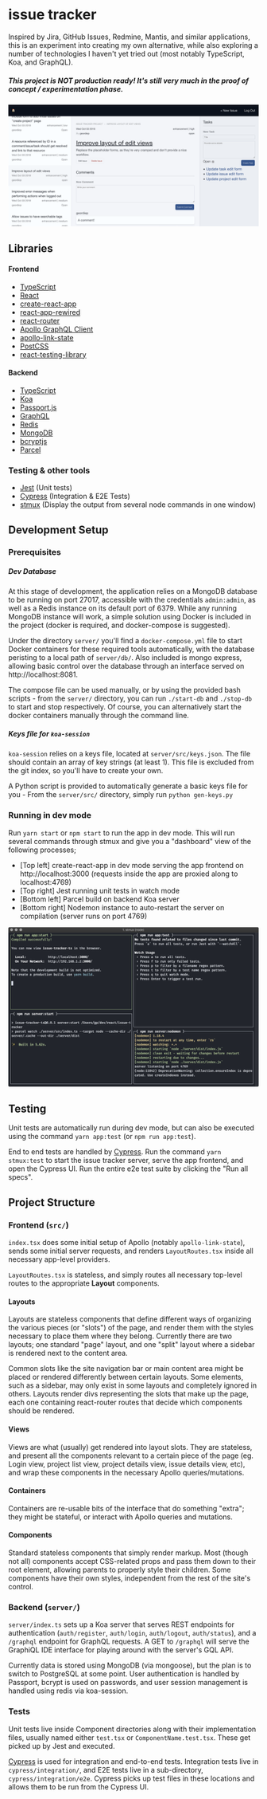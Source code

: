 # issue tracker

Inspired by Jira, GitHub Issues, Redmine, Mantis, and similar applications, this is an experiment into creating my own alternative, while also exploring a number of technologies I haven't yet tried out (most notably TypeScript, Koa, and GraphQL).

##### This project is **NOT** production ready! It's still very much in the proof of concept / experimentation phase.

![App Preview](./readme-img/app.png)

## Libraries
#### Frontend
- [TypeScript](https://www.typescriptlang.org/)
- [React](https://reactjs.org/)
- [create-react-app](https://github.com/facebook/create-react-app)
- [react-app-rewired](https://github.com/timarney/react-app-rewired)
- [react-router](https://github.com/ReactTraining/react-router)
- [Apollo GraphQL Client](https://www.apollographql.com/)
- [apollo-link-state](https://www.apollographql.com/)
- [PostCSS](https://github.com/postcss/postcss)
- [react-testing-library](https://github.com/kentcdodds/react-testing-library)

#### Backend
- [TypeScript](https://www.typescriptlang.org/)
- [Koa](https://koajs.com/)
- [Passport.js](http://www.passportjs.org/)
- [GraphQL](https://graphql.org/)
- [Redis](https://redis.io/)
- [MongoDB](https://www.mongodb.com/)
- [bcryptjs](https://www.npmjs.com/package/bcryptjs)
- [Parcel](https://parceljs.org/)

### Testing & other tools
- [Jest](https://jestjs.io/) (Unit tests)
- [Cypress](https://www.cypress.io/) (Integration & E2E Tests)
- [stmux](https://github.com/rse/stmux) (Display the output from several node commands in one window)

## Development Setup

### Prerequisites

##### Dev Database

At this stage of development, the application relies on a MongoDB database to be running on port 27017, accessible with the credentials `admin:admin`, as well as a Redis instance on its default port of 6379. While any running MongoDB instance will work, a simple solution using Docker is included in the project (docker is required, and docker-compose is suggested).

Under the directory `server/` you'll find a `docker-compose.yml` file to start Docker containers for these required tools automatically, with the database peristing to a local path of `server/db/`. Also included is mongo express, allowing basic control over the database through an interface served on http://localhost:8081.

The compose file can be used manually, or by using the provided bash scripts - from the `server/` directory, you can run `./start-db` and `./stop-db` to start and stop respectively. Of course, you can alternatively start the docker containers manually through the command line.

##### Keys file for `koa-session`

`koa-session` relies on a keys file, located at `server/src/keys.json`. The file should contain an array of key strings (at least 1). This file is excluded from the git index, so you'll have to create your own.

A Python script is provided to automatically generate a basic keys file for you - From the `server/src/` directory, simply run `python gen-keys.py`


### Running in dev mode

Run `yarn start` or `npm start` to run the app in dev mode. This will run several commands through stmux and give you a "dashboard" view of the following processes;

- [Top left] create-react-app in dev mode serving the app frontend on http://localhost:3000 (requests inside the app are proxied along to localhost:4769)
- [Top right] Jest running unit tests in watch mode
- [Bottom left] Parcel build on backend Koa server
- [Bottom right] Nodemon instance to auto-restart the server on compilation (server runs on port 4769)

![Dev mode preview](./readme-img/dev.png)

## Testing

Unit tests are automatically run during dev mode, but can also be executed using the command `yarn app:test` (or `npm run app:test`).

End to end tests are handled by [Cypress](https://www.cypress.io/). Run the command `yarn stmux:test` to start the issue tracker server, serve the app frontend, and open the Cypress UI. Run the entire e2e test suite by clicking the "Run all specs".

## Project Structure

### Frontend (`src/`)

`index.tsx` does some initial setup of Apollo (notably `apollo-link-state`), sends some initial server requests, and renders `LayoutRoutes.tsx` inside all necessary app-level providers.

`LayoutRoutes.tsx` is stateless, and simply routes all necessary top-level routes to the appropriate **Layout** components.

#### Layouts
Layouts are stateless components that define different ways of organizing the various pieces (or "slots") of the page, and render them with the styles necessary to place them where they belong. Currently there are two layouts; one standard "page" layout, and one "split" layout where a sidebar is rendered next to the content area.

Common slots like the site navigation bar or main content area might be placed or rendered differently between certain layouts. Some elements, such as a sidebar, may only exist in some layouts and completely ignored in others. Layouts render divs representing the slots that make up the page, each one containing react-router routes that decide which components should be rendered.

#### Views

Views are what (usually) get rendered into layout slots. They are stateless, and present all the components relevant to a certain piece of the page (eg. Login view, project list view, project details view, issue details view, etc), and wrap these components in the necessary Apollo queries/mutations.

#### Containers

Containers are re-usable bits of the interface that do something "extra"; they might be stateful, or interact with Apollo queries and mutations.

#### Components

Standard stateless components that simply render markup. Most (though not all) components accept CSS-related props and pass them down to their root element, allowing parents to properly style their children. Some components have their own styles, independent from the rest of the site's control.


### Backend (`server/`)

`server/index.ts` sets up a Koa server that serves REST endpoints for authentication (`auth/register`, `auth/login`, `auth/logout`, `auth/status`), and a `/graphql` endpoint for GraphQL requests. A GET to `/graphql` will serve the GraphiQL IDE interface for playing around with the server's GQL API.

Currently data is stored using MongoDB (via mongoose), but the plan is to switch to PostgreSQL at some point. User authentication is handled by Passport, bcrypt is used on passwords, and user session management is handled using redis via koa-session.


### Tests

Unit tests live inside Component directories along with their implementation files, usually named either `test.tsx` or `ComponentName.test.tsx`. These get picked up by Jest and executed.

[Cypress](https://www.cypress.io/) is used for integration and end-to-end tests. Integration tests live in `cypress/integration/`, and E2E tests live in a sub-directory, `cypress/integration/e2e`. Cypress picks up test files in these locations and allows them to be run from the Cypress UI.

